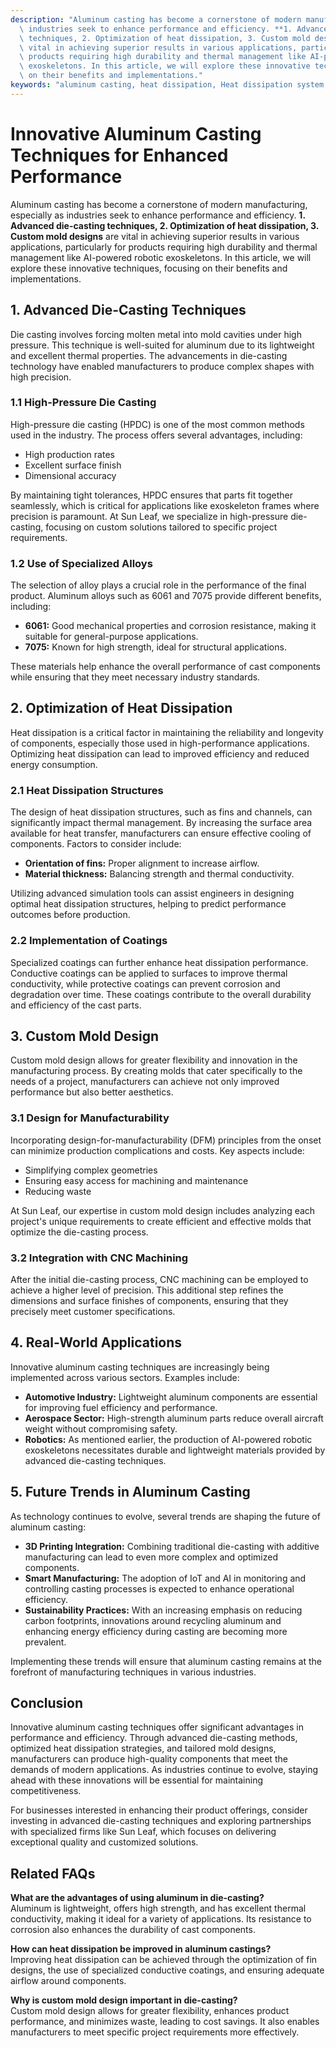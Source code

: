 ```yaml
---
description: "Aluminum casting has become a cornerstone of modern manufacturing, especially as\
  \ industries seek to enhance performance and efficiency. **1. Advanced die-casting\
  \ techniques, 2. Optimization of heat dissipation, 3. Custom mold designs** are\
  \ vital in achieving superior results in various applications, particularly for\
  \ products requiring high durability and thermal management like AI-powered robotic\
  \ exoskeletons. In this article, we will explore these innovative techniques, focusing\
  \ on their benefits and implementations."
keywords: "aluminum casting, heat dissipation, Heat dissipation system, Die casting process"
---
```

# Innovative Aluminum Casting Techniques for Enhanced Performance  

  

Aluminum casting has become a cornerstone of modern manufacturing, especially as industries seek to enhance performance and efficiency. **1. Advanced die-casting techniques, 2. Optimization of heat dissipation, 3. Custom mold designs** are vital in achieving superior results in various applications, particularly for products requiring high durability and thermal management like AI-powered robotic exoskeletons. In this article, we will explore these innovative techniques, focusing on their benefits and implementations.

## 1. Advanced Die-Casting Techniques  

Die casting involves forcing molten metal into mold cavities under high pressure. This technique is well-suited for aluminum due to its lightweight and excellent thermal properties. The advancements in die-casting technology have enabled manufacturers to produce complex shapes with high precision.

### 1.1 High-Pressure Die Casting  

High-pressure die casting (HPDC) is one of the most common methods used in the industry. The process offers several advantages, including:

- High production rates
- Excellent surface finish
- Dimensional accuracy

By maintaining tight tolerances, HPDC ensures that parts fit together seamlessly, which is critical for applications like exoskeleton frames where precision is paramount. At Sun Leaf, we specialize in high-pressure die-casting, focusing on custom solutions tailored to specific project requirements.

### 1.2 Use of Specialized Alloys  

The selection of alloy plays a crucial role in the performance of the final product. Aluminum alloys such as 6061 and 7075 provide different benefits, including:

- **6061:** Good mechanical properties and corrosion resistance, making it suitable for general-purpose applications.
- **7075:** Known for high strength, ideal for structural applications.

These materials help enhance the overall performance of cast components while ensuring that they meet necessary industry standards.

## 2. Optimization of Heat Dissipation  

Heat dissipation is a critical factor in maintaining the reliability and longevity of components, especially those used in high-performance applications. Optimizing heat dissipation can lead to improved efficiency and reduced energy consumption.

### 2.1 Heat Dissipation Structures  

The design of heat dissipation structures, such as fins and channels, can significantly impact thermal management. By increasing the surface area available for heat transfer, manufacturers can ensure effective cooling of components. Factors to consider include:

- **Orientation of fins:** Proper alignment to increase airflow.
- **Material thickness:** Balancing strength and thermal conductivity.

Utilizing advanced simulation tools can assist engineers in designing optimal heat dissipation structures, helping to predict performance outcomes before production.

### 2.2 Implementation of Coatings  

Specialized coatings can further enhance heat dissipation performance. Conductive coatings can be applied to surfaces to improve thermal conductivity, while protective coatings can prevent corrosion and degradation over time. These coatings contribute to the overall durability and efficiency of the cast parts.

## 3. Custom Mold Design  

Custom mold design allows for greater flexibility and innovation in the manufacturing process. By creating molds that cater specifically to the needs of a project, manufacturers can achieve not only improved performance but also better aesthetics.

### 3.1 Design for Manufacturability  

Incorporating design-for-manufacturability (DFM) principles from the onset can minimize production complications and costs. Key aspects include:

- Simplifying complex geometries
- Ensuring easy access for machining and maintenance
- Reducing waste

At Sun Leaf, our expertise in custom mold design includes analyzing each project's unique requirements to create efficient and effective molds that optimize the die-casting process.

### 3.2 Integration with CNC Machining  

After the initial die-casting process, CNC machining can be employed to achieve a higher level of precision. This additional step refines the dimensions and surface finishes of components, ensuring that they precisely meet customer specifications.

## 4. Real-World Applications  

Innovative aluminum casting techniques are increasingly being implemented across various sectors. Examples include:

- **Automotive Industry:** Lightweight aluminum components are essential for improving fuel efficiency and performance.
- **Aerospace Sector:** High-strength aluminum parts reduce overall aircraft weight without compromising safety.
- **Robotics:** As mentioned earlier, the production of AI-powered robotic exoskeletons necessitates durable and lightweight materials provided by advanced die-casting techniques.

## 5. Future Trends in Aluminum Casting  

As technology continues to evolve, several trends are shaping the future of aluminum casting:

- **3D Printing Integration:** Combining traditional die-casting with additive manufacturing can lead to even more complex and optimized components.
- **Smart Manufacturing:** The adoption of IoT and AI in monitoring and controlling casting processes is expected to enhance operational efficiency.
- **Sustainability Practices:** With an increasing emphasis on reducing carbon footprints, innovations around recycling aluminum and enhancing energy efficiency during casting are becoming more prevalent.

Implementing these trends will ensure that aluminum casting remains at the forefront of manufacturing techniques in various industries.

## Conclusion  

Innovative aluminum casting techniques offer significant advantages in performance and efficiency. Through advanced die-casting methods, optimized heat dissipation strategies, and tailored mold designs, manufacturers can produce high-quality components that meet the demands of modern applications. As industries continue to evolve, staying ahead with these innovations will be essential for maintaining competitiveness.

For businesses interested in enhancing their product offerings, consider investing in advanced die-casting techniques and exploring partnerships with specialized firms like Sun Leaf, which focuses on delivering exceptional quality and customized solutions.

## Related FAQs  

**What are the advantages of using aluminum in die-casting?**  
Aluminum is lightweight, offers high strength, and has excellent thermal conductivity, making it ideal for a variety of applications. Its resistance to corrosion also enhances the durability of cast components.

**How can heat dissipation be improved in aluminum castings?**  
Improving heat dissipation can be achieved through the optimization of fin designs, the use of specialized conductive coatings, and ensuring adequate airflow around components.

**Why is custom mold design important in die-casting?**  
Custom mold design allows for greater flexibility, enhances product performance, and minimizes waste, leading to cost savings. It also enables manufacturers to meet specific project requirements more effectively.
